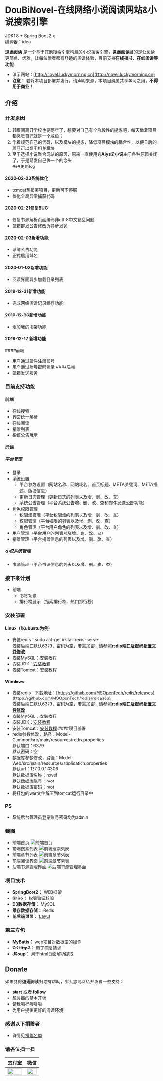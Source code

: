 # DouBiNovel-在线网络小说阅读网站&小说搜索引擎
JDK1.8  + Spring Boot 2.x  
编译器：idea

**逗逼阅读** 是一个基于其他搜索引擎构建的小说搜索引擎，**逗逼阅读**目的是让阅读更简单、优雅，让每位读者都有舒适的阅读体验，目前支持**在线搜书、在线阅读等功能**
* 演示网站：[http://novel.luckymorning.cn](http://novel.luckymorning.cn)
* **注意：** 若将本项目部署并发行，请声明来源，本项目纯属共享学习之用，**不得用于商业！**
## 介绍
### 开发原因
1. 转眼间离开学校也要两年了，想要对自己有个阶段性的提炼吧，每天做着项目都感觉自己就是一个咸鱼；
2. 学着规范自己的代码，以及模块的提炼，降低项目模块的耦合性，以便日后的项目可以复用相关模块
3. 至于选择小说聚合网站的原因，原来一直使用的**Aiys云小说**由于各种原因关闭了，于是萌发自己做一个的念头  
###更新log  
#### 2020-02-23系统优化
* tomcat热部署项目，更新可不停服
* 优化全局异常捕获代码
#### 2020-02-21修复BUG
* 修复书源解析页面编码非utf-8中文错乱问题
* 邮箱群发公告修改为异步发送
#### 2020-02-03新增功能  
* 系统公告功能
* 正式启用域名
#### 2020-01-02新增功能  
* 阅读界面异步加载目录列表
#### 2019-12-31新增功能
* 完成网络阅读记录缓存功能
#### 2019-12-26新增功能
* 增加我的书架功能
#### 2019-12-17 新增功能
####前端
* 用户通过邮件注册账号
* 用户通过账号密码登录
####后端
* 邮箱发送服务
### 目前支持功能
#### 前端
* 在线搜索
* 界面统一解析
* 在线阅读
* 捐赠列表  
* 系统公告展示
#### 后端
##### 平台管理
* 登录
* 系统设置
    * 平台参数设置（网站名称、网站域名、首页标题、META关键词、META描述、版权信息）
    * 更新日志管理（更新日志的列表以及增、删、改、查）
    * 系统公告管理（平台系统公告增、删、改、查和邮件发送公告功能）
* 角色权限管理
    * 权限组管理（平台权限组的列表以及增、删、改、查）
    * 权限管理（平台权限的列表以及增、删、改、查）
    * 角色管理（平台用户角色的列表以及增、删、改、查）
* 用户管理（平台用户的列表以及增、删、改、查）
* 捐赠管理（平台捐赠信息的列表以及增、删、改、查）
##### 小说系统管理
* 书源管理（平台书源信息的列表以及增、删、改、查）
### 接下来计划
* 前端
    * 书签功能
    * 排行榜展示（搜索排行榜，热门排行榜）
 ### 安装部署
 #### Linux（以ubuntu为例）
 * 安装redis：sudo apt-get install redis-server  
 安装后端口默认6379，密码为空，若需加密，请参照[**redis端口及密码配置文件修改**](https://www.cnblogs.com/konglingxi/p/9452276.html)
 * 安装MySQL：[安装教程](https://blog.csdn.net/sinat_37064286/article/details/82224562)
 * 安装JDK：[安装教程](https://blog.csdn.net/qq_41892229/article/details/81773079)
 * 安装Tomcat：[安装教程](https://blog.csdn.net/weixx3/article/details/80808484)
 #### Windows
 * 安装redis：下载地址：[https://github.com/MSOpenTech/redis/releases](https://github.com/MSOpenTech/redis/releases)  
 安装后端口默认6379，密码为空，若需加密，请参照[**redis端口及密码配置文件修改**](https://www.cnblogs.com/konglingxi/p/9452276.html)
 * 安装MySQL：[安装教程](https://blog.csdn.net/bobo553443/article/details/81383194)
 * 安装JDK：[安装教程](https://jingyan.baidu.com/article/6dad5075d1dc40a123e36ea3.html)
 * 安装Tomcat：[安装教程](https://blog.csdn.net/qq_36309983/article/details/79867313)
 ####项目部署  
  * redis参数修改，路径：Model-Common/src/main/resources/redis.properties  
     默认端口：6379  
     默认密码：空
  * 数据库参数修改，路径：Model-Web/src/main/resources/application.properties  
     默认url：127.0.0.1:3306  
     默认数据库名称：novel  
     默认数据库账号：root  
     默认数据库密码：root
  * 将打包的war文件解压到tomcat运行目录中
### PS
* 系统后台管理员登录账号密码均为admin
### 截图
* 前端首页
![前端首页](./front_index.png)
* 前端搜索列表
![前端搜索列表](./front_search.png)
* 前端章节列表
![前端章节列表](./front_detail.png)
* 前端阅读界面
![前端章节列表](./front_reader.png)
* 后端书源管理界面
![后端书源管理界面](./admin_book_source.png)
### 项目技术
* **SpringBoot2：** WEB框架
* **Shiro：** 权限验证校验
* **DB数据存储：** MySQL
* **缓存数据存储：** Redis
* **前后端页面：** [LayUI](https://www.layui.com/)
### 第三方包
* **MyBatis：** web项目对数据库的操作
* **OKHttp3：** 用于网络请求
* **JSoup：** 用于html页面解析提取
## Donate
如果觉得**逗逼阅读**对您有帮助，那么您可以给开发者一些支持：
* **start** 或者 **follow**
* 服务器的基本开销
* 请我喝杯咖啡啦
* 为用户提供更好的阅读环境
### 感谢以下捐赠者
* 详情见[捐赠名单](http://novel.luckymorning.cn//donate/list)
### 请各位扫一扫
| 支付宝 | 微信 |
| :----: | :----: |
| <img src="./donate_alipay.png" width="100%"> | <img src="./donate_wechat.png" width="100%"> |

